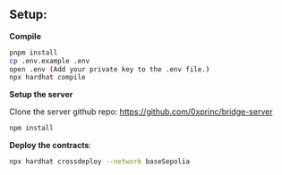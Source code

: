 ## Setup: 

**Compile**

```sh
pnpm install 
cp .env.example .env 
open .env (Add your private key to the .env file.)
npx hardhat compile 
```

**Setup the server** 

Clone the server github repo: 
https://github.com/0xprinc/bridge-server 

```sh 
npm install
```

**Deploy the contracts**: 

```sh
npx hardhat crossdeploy --network baseSepolia
```
